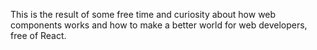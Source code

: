 This is the result of some free time and curiosity about how web components works and how to make a better world for web developers, free of React.